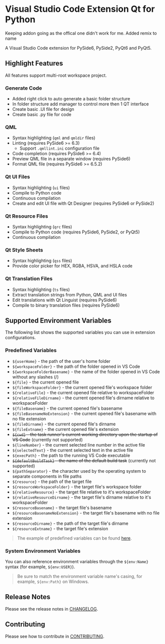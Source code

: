 # Visual Studio Code Extension Qt for Python

Keeping addon going as the offical one didn't work for me.  Added remix to name

A Visual Studio Code extension for PySide6, PySide2, PyQt6 and PyQt5.

## Highlight Features

All features support multi-root workspace project.

### Generate Code
- Added right click to auto generate a basic folder structure
- In folder structure add manager to control more then 1 QT interface
- Create basic .UI file for design
- Create basic .py file for code


### QML

- Syntax highlighting (`qml` and `qmldir` files)
- Linting (requires PySide6 >= 6.3)
  - Support `.qmllint.ini` configuration file
- Code completion (requires PySide6 >= 6.4)
- Preview QML file in a separate window (requires PySide6)
- Format QML file (requires PySide6 >= 6.5.2)

### Qt UI Files

- Syntax highlighting (`ui` files)
- Compile to Python code
- Continuous compilation
- Create and edit UI file with Qt Designer (requires PySide6 or PySide2)

### Qt Resource Files

- Syntax highlighting (`qrc` files)
- Compile to Python code (requires PySide6, PySide2, or PyQt5)
- Continuous compilation

### Qt Style Sheets

- Syntax highlighting (`qss` files)
- Provide color picker for HEX, RGBA, HSVA, and HSLA code

### Qt Translation Files

- Syntax highlighting (`ts` files)
- Extract translation strings from Python, QML and UI files
- Edit translations with Qt Linguist (requires PySide6)
- Compile to binary translation files (requires PySide6)

## Supported Environment Variables

The following list shows the supported variables you can use in extension
configurations.

### Predefined Variables

- `${userHome}` - the path of the user's home folder
- `${workspaceFolder}` - the path of the folder opened in VS Code
- `${workspaceFolderBasename}` - the name of the folder opened in VS Code
  without any slashes (/)
- `${file}` - the current opened file
- `${fileWorkspaceFolder}` - the current opened file's workspace folder
- `${relativeFile}` - the current opened file relative to workspaceFolder
- `${relativeFileDirname}` - the current opened file's dirname relative to
  workspaceFolder
- `${fileBasename}` - the current opened file's basename
- `${fileBasenameNoExtension}` - the current opened file's basename with no file
  extension
- `${fileDirname}` - the current opened file's dirname
- `${fileExtname}` - the current opened file's extension
- ~~`${cwd}` - the task runner's current working directory upon the startup of
  VS Code~~ (currently not supported)
- `${lineNumber}` - the current selected line number in the active file
- `${selectedText}` - the current selected text in the active file
- `${execPath}` - the path to the running VS Code executable
- ~~`${defaultBuildTask}` - the name of the default build task~~ (currently not
  supported)
- `${pathSeparator}` - the character used by the operating system to separate
  components in file paths
- `${resource}` - the path of the target file
- `${resourceWorkspaceFolder}` - the target file's workspace folder
- `${relativeResource}` - the target file relative to it's workspaceFolder
- `${relativeResourceDirname}` - the target file's dirname relative to it's
  workspaceFolder
- `${resourceBasename}` - the target file's basename
- `${resourceBasenameNoExtension}` - the target file's basename with no file
  extension
- `${resourceDirname}` - the path of the target file's dirname
- `${resourceExtname}` - the target file's extension

> The example of predefined variables can be found
> [here](https://code.visualstudio.com/docs/editor/variables-reference).

### System Environment Variables

You can also reference environment variables through the `${env:Name}` syntax
(for example, `${env:USER}`).

> Be sure to match the environment variable name's casing, for example,
> `${env:Path}` on Windows.

## Release Notes

Please see the release notes in [CHANGELOG](CHANGELOG.md).

## Contributing

Please see how to contribute in [CONTRIBUTING](CONTRIBUTING.md).
